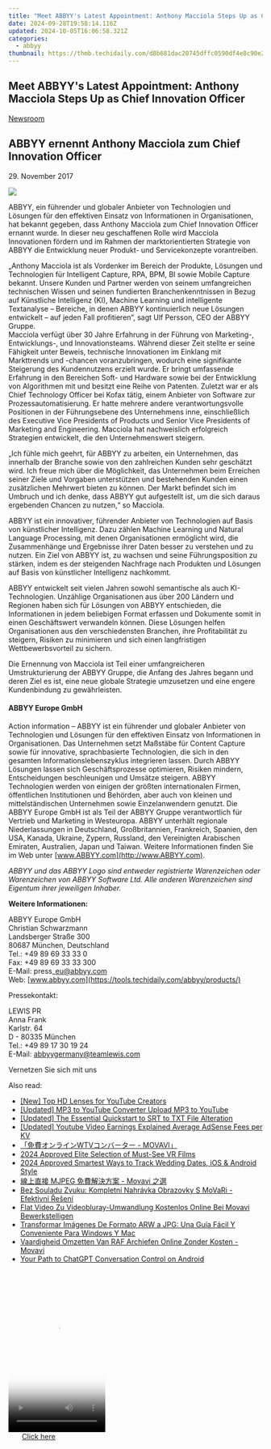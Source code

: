```yaml
---
title: "Meet ABBYY's Latest Appointment: Anthony Macciola Steps Up as Chief Innovation Officer"
date: 2024-09-28T19:58:14.116Z
updated: 2024-10-05T16:06:58.321Z
categories:
  - abbyy
thumbnail: https://thmb.techidaily.com/d8b681dac20745dffc0590df4e8c90e2635d89e0810cfd55569744e9fd64a173.jpg
---
```


## Meet ABBYY's Latest Appointment: Anthony Macciola Steps Up as Chief Innovation Officer

[Newsroom](https://tools.techidaily.com/abbyy/products/)

## ABBYY ernennt Anthony Macciola zum Chief Innovation Officer

29\. November 2017

![](https://content.abbyy.com/-/media/project/abbyy/abbyy/branchtemplates/shutterstock_1272462163_1296-x-729.jpg?h=729&iar=0&w=1296)

ABBYY, ein führender und globaler Anbieter von Technologien und Lösungen für den effektiven Einsatz von Informationen in Organisationen, hat bekannt gegeben, dass Anthony Macciola zum Chief Innovation Officer ernannt wurde. In dieser neu geschaffenen Rolle wird Macciola Innovationen fördern und im Rahmen der marktorientierten Strategie von ABBYY die Entwicklung neuer Produkt- und Servicekonzepte vorantreiben.

„Anthony Macciola ist als Vordenker im Bereich der Produkte, Lösungen und Technologien für Intelligent Capture, RPA, BPM, BI sowie Mobile Capture bekannt. Unsere Kunden und Partner werden von seinem umfangreichen technischen Wissen und seinen fundierten Branchenkenntnissen in Bezug auf Künstliche Intelligenz (KI), Machine Learning und intelligente Textanalyse – Bereiche, in denen ABBYY kontinuierlich neue Lösungen entwickelt – auf jeden Fall profitieren“, sagt Ulf Persson, CEO der ABBYY Gruppe.  
Macciola verfügt über 30 Jahre Erfahrung in der Führung von Marketing-, Entwicklungs-, und Innovationsteams. Während dieser Zeit stellte er seine Fähigkeit unter Beweis, technische Innovationen im Einklang mit Markttrends und -chancen voranzubringen, wodurch eine signifikante Steigerung des Kundennutzens erzielt wurde. Er bringt umfassende Erfahrung in den Bereichen Soft- und Hardware sowie bei der Entwicklung von Algorithmen mit und besitzt eine Reihe von Patenten. Zuletzt war er als Chief Technology Officer bei Kofax tätig, einem Anbieter von Software zur Prozessautomatisierung. Er hatte mehrere andere verantwortungsvolle Positionen in der Führungsebene des Unternehmens inne, einschließlich des Executive Vice Presidents of Products und Senior Vice Presidents of Marketing and Engineering. Macciola hat nachweislich erfolgreich Strategien entwickelt, die den Unternehmenswert steigern.

„Ich fühle mich geehrt, für ABBYY zu arbeiten, ein Unternehmen, das innerhalb der Branche sowie von den zahlreichen Kunden sehr geschätzt wird. Ich freue mich über die Möglichkeit, das Unternehmen beim Erreichen seiner Ziele und Vorgaben unterstützen und bestehenden Kunden einen zusätzlichen Mehrwert bieten zu können. Der Markt befindet sich im Umbruch und ich denke, dass ABBYY gut aufgestellt ist, um die sich daraus ergebenden Chancen zu nutzen,“ so Macciola.

ABBYY ist ein innovativer, führender Anbieter von Technologien auf Basis von künstlicher Intelligenz. Dazu zählen Machine Learning und Natural Language Processing, mit denen Organisationen ermöglicht wird, die Zusammenhänge und Ergebnisse ihrer Daten besser zu verstehen und zu nutzen. Ein Ziel von ABBYY ist, zu wachsen und seine Führungsposition zu stärken, indem es der steigenden Nachfrage nach Produkten und Lösungen auf Basis von künstlicher Intelligenz nachkommt.

ABBYY entwickelt seit vielen Jahren sowohl semantische als auch KI-Technologien. Unzählige Organisationen aus über 200 Ländern und Regionen haben sich für Lösungen von ABBYY entschieden, die Informationen in jedem beliebigen Format erfassen und Dokumente somit in einen Geschäftswert verwandeln können. Diese Lösungen helfen Organisationen aus den verschiedensten Branchen, ihre Profitabilität zu steigern, Risiken zu minimieren und sich einen langfristigen Wettbewerbsvorteil zu sichern.

Die Ernennung von Macciola ist Teil einer umfangreicheren Umstrukturierung der ABBYY Gruppe, die Anfang des Jahres begann und deren Ziel es ist, eine neue globale Strategie umzusetzen und eine engere Kundenbindung zu gewährleisten.

#### ABBYY Europe GmbH

Action information – ABBYY ist ein führender und globaler Anbieter von Technologien und Lösungen für den effektiven Einsatz von Informationen in Organisationen. Das Unternehmen setzt Maßstäbe für Content Capture sowie für innovative, sprachbasierte Technologien, die sich in den gesamten Informationslebenszyklus integrieren lassen. Durch ABBYY Lösungen lassen sich Geschäftsprozesse optimieren, Risiken mindern, Entscheidungen beschleunigen und Umsätze steigern. ABBYY Technologien werden von einigen der größten internationalen Firmen, öffentlichen Institutionen und Behörden, aber auch von kleinen und mittelständischen Unternehmen sowie Einzelanwendern genutzt. Die ABBYY Europe GmbH ist als Teil der ABBYY Gruppe verantwortlich für Vertrieb und Marketing in Westeuropa. ABBYY unterhält regionale Niederlassungen in Deutschland, Großbritannien, Frankreich, Spanien, den USA, Kanada, Ukraine, Zypern, Russland, den Vereinigten Arabischen Emiraten, Australien, Japan und Taiwan. Weitere Informationen finden Sie im Web unter [www.ABBYY.com](http://www.ABBYY.com).

_ABBYY und das ABBYY Logo sind entweder registrierte Warenzeichen oder Warenzeichen von ABBYY Software Ltd. Alle anderen Warenzeichen sind Eigentum ihrer jeweiligen Inhaber._ 

**Weitere Informationen:**

ABBYY Europe GmbH  
Christian Schwarzmann  
Landsberger Straße 300  
80687 München, Deutschland   
Tel.: +49 89 69 33 33 0  
Fax: +49 89 69 33 33 300  
E-Mail: press\_eu@abbyy.com   
Web: [www.abbyy.com](https://tools.techidaily.com/abbyy/products/)

Pressekontakt:

LEWIS PR  
Anna Frank  
Karlstr. 64  
D - 80335 München  
Tel.: +49 89 17 30 19 24  
E-Mail: [abbyygermany@teamlewis.com](https://tools.techidaily.com/abbyy/products/)

  
Vernetzen Sie sich mit uns

<ins class="adsbygoogle"
     style="display:block"
     data-ad-format="autorelaxed"
     data-ad-client="ca-pub-7571918770474297"
     data-ad-slot="1223367746"></ins>

<ins class="adsbygoogle"
     style="display:block"
     data-ad-client="ca-pub-7571918770474297"
     data-ad-slot="8358498916"
     data-ad-format="auto"
     data-full-width-responsive="true"></ins>

<span class="atpl-alsoreadstyle">Also read:</span>
<div><ul>
<li><a href="https://youtube-docs.techidaily.com/op-hd-lenses-for-youtube-creators/"><u>[New] Top HD Lenses for YouTube Creators</u></a></li>
<li><a href="https://youtube-webster.techidaily.com/ed-mp3-to-youtube-converter-upload-mp3-to-youtube/"><u>[Updated] MP3 to YouTube Converter Upload MP3 to YouTube</u></a></li>
<li><a href="https://some-approaches.techidaily.com/updated-the-essential-quickstart-to-srt-to-txt-file-alteration/"><u>[Updated] The Essential Quickstart to SRT to TXT File Alteration</u></a></li>
<li><a href="https://facebook-video-footage.techidaily.com/updated-youtube-video-earnings-explained-average-adsense-fees-per-kv/"><u>[Updated] Youtube Video Earnings Explained Average AdSense Fees per KV</u></a></li>
<li><a href="https://discover-blog.techidaily.com/1726227901086-wtv-movavi/"><u>「免費オンラインWTVコンバーター - MOVAVI」</u></a></li>
<li><a href="https://fox-access.techidaily.com/2024-approved-elite-selection-of-must-see-vr-films/"><u>2024 Approved Elite Selection of Must-See VR Films</u></a></li>
<li><a href="https://extra-skills.techidaily.com/2024-approved-smartest-ways-to-track-wedding-dates-ios-and-android-style/"><u>2024 Approved Smartest Ways to Track Wedding Dates, iOS & Android Style</u></a></li>
<li><a href="https://discover-blog.techidaily.com/mjpeg-movavi/"><u>線上直接 MJPEG 免費解決方案 - Movavi 之選</u></a></li>
<li><a href="https://discover-blog.techidaily.com/bez-souladu-zvuku-kompletni-nahravka-obrazovky-s-movari-efektivni-reseni/"><u>Bez Souladu Zvuku: Kompletní Nahrávka Obrazovky S MoVaRi - Efektivní Řešení</u></a></li>
<li><a href="https://discover-blog.techidaily.com/flat-video-zu-videobluray-umwandlung-kostenlos-online-bei-movavi-bewerkstelligen/"><u>Flat Video Zu Videobluray-Umwandlung Kostenlos Online Bei Movavi Bewerkstelligen</u></a></li>
<li><a href="https://discover-blog.techidaily.com/transformar-imagenes-de-formato-arw-a-jpg-una-guia-facil-y-conveniente-para-windows-y-mac/"><u>Transformar Imágenes De Formato ARW a JPG: Una Guía Fácil Y Conveniente Para Windows Y Mac</u></a></li>
<li><a href="https://discover-blog.techidaily.com/vaardigheid-omzetten-van-raf-archiefen-online-zonder-kosten-movavi/"><u>Vaardigheid Omzetten Van RAF Archiefen Online Zonder Kosten - Movavi</u></a></li>
<li><a href="https://tech-hub.techidaily.com/your-path-to-chatgpt-conversation-control-on-android/"><u>Your Path to ChatGPT Conversation Control on Android</u></a></li>
</ul></div>

<!-- affiliate ads begin -->
<span id="1630055">
					<video width="192" height="320" style="cursor:pointer"
           poster="//a.impactradius-go.com/display-clicktoplayimage/1630055.png"
           onclick="if(!this.playClicked){this.play();this.setAttribute('controls',true);this.playClicked=true;}">
	   <source src="//a.impactradius-go.com/display-ad/18460-1630055">
	   <img src="//a.impactradius-go.com/display-clicktoplayimage/1630055.png" style="border: none; height: 100%; width: 100%; object-fit: contain">
	</video>
	<div style="width:120px;text-align:center"><a href="javascript:window.open(decodeURIComponent('https%3A%2F%2Fcaperobbin.sjv.io%2Fc%2F5597632%2F1630055%2F18460'), '_blank');void(0);">Click here</a></div>
</span>
<img height="0" width="0" src="https://imp.pxf.io/i/5597632/1630055/18460" style="position:absolute;visibility:hidden;" border="0" />
<!-- affiliate ads end -->

